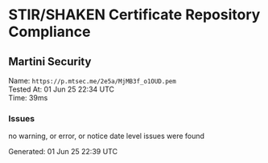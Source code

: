 # STIR/SHAKEN Certificate Repository Compliance

## Martini Security

Name: `https://p.mtsec.me/2e5a/MjMB3f_o1OUD.pem`\
Tested At: 01 Jun 25 22:34 UTC\
Time: 39ms

### Issues

no warning, or error, or notice date level issues were found

Generated: 01 Jun 25 22:39 UTC